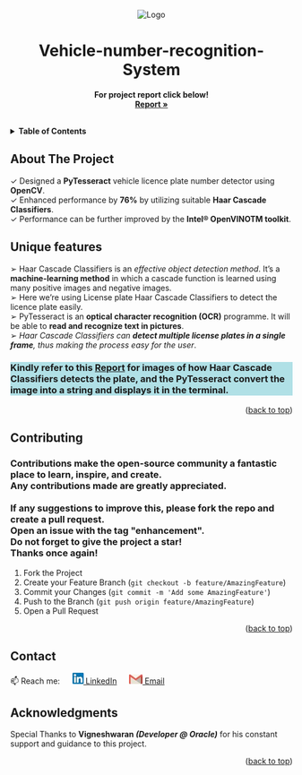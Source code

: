 <div id="top"></div>

<!-- PROJECT LOGO -->
<br />
<div align="center">
    <img src="https://github.com/Raja58/Vehicle-number-recognition-System/blob/main/file.png" alt="Logo" width="80" height="80">
  </a>

  <h1 align="center">Vehicle-number-recognition-System</h1>

  <p align="center">
    <b> For project report click below! </b>
    <br />
    <a href="https://drive.google.com/file/d/1_qb_HntTsEx_pGqJdl5Z64b4Ukgg0ZMd/view" target="_blank" rel="noopener noreferrer"><strong>Report »</strong></a>
    <br />
    <br />
  </p>
</div>



<!-- TABLE OF CONTENTS -->

<details>
    <summary><b>Table of Contents</b></summary>
  <ol>
    <li> <a href="#about-the-project">About The Project</a> </li>
    <li> <a href="#unique-features">Unique features</a> </li>
    <li><a href="#contributing">Contributing</a></li>
    <li><a href="#contact">Contact</a></li>
    <li><a href="#acknowledgments">Acknowledgments</a></li>
  </ol>
</details>


<div id="about-the-project"></div>

<!-- ABOUT THE PROJECT -->

## About The Project
<p>
✓ Designed a <b>PyTesseract</b> vehicle licence plate number detector using <b>OpenCV</b>. <br>
✓ Enhanced performance by <b>76%</b> by utilizing suitable <b>Haar Cascade Classifiers</b>. <br>
✓ Performance can be further improved by the <b>Intel® OpenVINOTM toolkit</b>.
</p>
  

<div id="unique-features"></div>

## Unique features
  
  <p>
➢ Haar Cascade Classifiers is an <i>effective object detection method</i>. It’s a <b>machine-learning method</b> in which a cascade function is learned
using many positive images and negative images.
  <br>
➢ Here we’re using License plate Haar Cascade Classifiers to detect the licence plate easily.
  <br>
➢ PyTesseract is an <b>optical character recognition (OCR)</b> programme. It will be able to <b>read and recognize text in pictures</b>.
  <br>
➢ <i>Haar Cascade Classifiers can <b>detect multiple license plates in a single frame</b>, thus making the process easy for the user</i>.
   <br>
   <h3 style="background-color:powderblue;">Kindly refer to this <a href="https://drive.google.com/file/d/1_qb_HntTsEx_pGqJdl5Z64b4Ukgg0ZMd/view" target="_blank" rel="noopener noreferrer"><strong>Report</strong></a> for images of how Haar Cascade Classifiers detects the plate, and the PyTesseract convert the image into a
string and displays it in the terminal.</h3>
</p>
<p align="right">(<a href="#top">back to top</a>)</p>

<div id="contributing"></div>
    
<!-- CONTRIBUTING -->
## Contributing
<h3>
Contributions make the open-source community a fantastic place to learn, inspire, and create.
<br />
Any contributions made are greatly appreciated.
<br />
<br />
If any suggestions to improve this, please fork the repo and create a pull request.
<br />
Open an issue with the tag "enhancement".
<br />
Do not forget to give the project a star!
<br />
Thanks once again!
</h3>
  
1. Fork the Project
2. Create your Feature Branch (`git checkout -b feature/AmazingFeature`)
3. Commit your Changes (`git commit -m 'Add some AmazingFeature'`)
4. Push to the Branch (`git push origin feature/AmazingFeature`)
5. Open a Pull Request

<p align="right">(<a href="#top">back to top</a>)</p>

   <div id="contact"></div> 
    
## Contact

📫 Reach me: &emsp;
 [![Linkedin](https://github.com/Raja58/ProShop-eCommerce/blob/main/in.jpg) LinkedIn](https://www.linkedin.com/in/raja58) &emsp; [![Email](https://github.com/Raja58/ProShop-eCommerce/blob/main/mail.jpg) Email](mailto:rajadurainit@gmail.com)
          
<div id="acknowledgments"></div>

<!-- ACKNOWLEDGMENTS -->
## Acknowledgments
Special Thanks to <b>Vigneshwaran <i>(Developer @ Oracle)</i></b> for his constant support and guidance to this project.


<p align="right">(<a href="#top">back to top</a>)</p>
